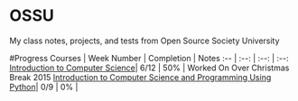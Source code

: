 # OSSU
My class notes, projects, and tests from Open Source Society University

#Progress
Courses | Week Number | Completion | Notes
:-- | :--: | :--: | :--:
[Introduction to Computer Science](https://www.edx.org/course/introduction-computer-science-harvardx-cs50x#!)| 6/12 | 50% | Worked On Over Christmas Break 2015
[Introduction to Computer Science and Programming Using Python](https://www.edx.org/course/introduction-computer-science-mitx-6-00-1x-5#!)| 0/9 | 0% | 
